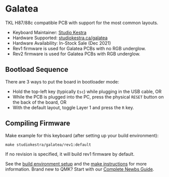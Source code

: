 # Galatea

TKL H87/88c compatible PCB with support for the most common layouts.

* Keyboard Maintainer: [Studio Kestra](https://github.com/studiokestra/)
* Hardware Supported: [studiokestra.ca/galatea](https://studiokestra.ca/galatea/)
* Hardware Availability: In-Stock Sale (Dec 2021)
* Rev1 firmware is used for Galatea PCBs with no RGB underglow.
* Rev2 firmware is used for Galatea PCBs with RGB underglow. 

## Bootload Sequence

There are 3 ways to put the board in bootloader mode:

- Hold the top-left key (typically `Esc`) while plugging in the USB cable, OR
- While the PCB is plugged into the PC, press the physical `RESET` button on the back of the board, OR
- With the default layout, toggle Layer 1 and press the `R` key. 

## Compiling Firmware

Make example for this keyboard (after setting up your build environment):

    make studiokestra/galatea/rev1:default

If no revision is specified, it will build rev1 firmware by default.

See the [build environment setup](https://docs.qmk.fm/#/getting_started_build_tools) and the [make instructions](https://docs.qmk.fm/#/getting_started_make_guide) for more information. Brand new to QMK? Start with our [Complete Newbs Guide](https://docs.qmk.fm/#/newbs).
